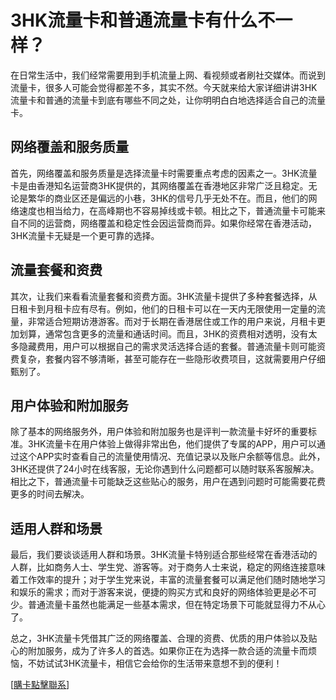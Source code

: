 # 3HK流量卡和普通流量卡有什么不一样？

在日常生活中，我们经常需要用到手机流量上网、看视频或者刷社交媒体。而说到流量卡，很多人可能会觉得都差不多，其实不然。今天就来给大家详细讲讲3HK流量卡和普通的流量卡到底有哪些不同之处，让你明明白白地选择适合自己的流量卡。

## 网络覆盖和服务质量

首先，网络覆盖和服务质量是选择流量卡时需要重点考虑的因素之一。3HK流量卡是由香港知名运营商3HK提供的，其网络覆盖在香港地区非常广泛且稳定。无论是繁华的商业区还是偏远的小巷，3HK的信号几乎无处不在。而且，他们的网络速度也相当给力，在高峰期也不容易掉线或卡顿。相比之下，普通流量卡可能来自不同的运营商，网络覆盖和稳定性会因运营商而异。如果你经常在香港活动，3HK流量卡无疑是一个更可靠的选择。

## 流量套餐和资费

其次，让我们来看看流量套餐和资费方面。3HK流量卡提供了多种套餐选择，从日租卡到月租卡应有尽有。例如，他们的日租卡可以在一天内无限使用一定量的流量，非常适合短期访港游客。而对于长期在香港居住或工作的用户来说，月租卡更加划算，通常包含更多的流量和通话时间。而且，3HK的资费相对透明，没有太多隐藏费用，用户可以根据自己的需求灵活选择合适的套餐。普通流量卡则可能资费复杂，套餐内容不够清晰，甚至可能存在一些隐形收费项目，这就需要用户仔细甄别了。

## 用户体验和附加服务

除了基本的网络服务外，用户体验和附加服务也是评判一款流量卡好坏的重要标准。3HK流量卡在用户体验上做得非常出色，他们提供了专属的APP，用户可以通过这个APP实时查看自己的流量使用情况、充值记录以及账户余额等信息。此外，3HK还提供了24小时在线客服，无论你遇到什么问题都可以随时联系客服解决。相比之下，普通流量卡可能缺乏这些贴心的服务，用户在遇到问题时可能需要花费更多的时间去解决。

## 适用人群和场景

最后，我们要谈谈适用人群和场景。3HK流量卡特别适合那些经常在香港活动的人群，比如商务人士、学生党、游客等。对于商务人士来说，稳定的网络连接意味着工作效率的提升；对于学生党来说，丰富的流量套餐可以满足他们随时随地学习和娱乐的需求；而对于游客来说，便捷的购买方式和良好的网络体验更是必不可少。普通流量卡虽然也能满足一些基本需求，但在特定场景下可能就显得力不从心了。

总之，3HK流量卡凭借其广泛的网络覆盖、合理的资费、优质的用户体验以及贴心的附加服务，成为了许多人的首选。如果你正在为选择一款合适的流量卡而烦恼，不妨试试3HK流量卡，相信它会给你的生活带来意想不到的便利！

[[購卡點擊聯系](https://t.me/s/SXDXQF)]